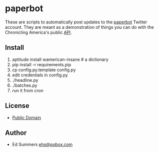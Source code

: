 paperbot
========

These are scripts to automatically post updates to the
[paperbot](http://twitter.com/paperbot) Twitter account. They are meant as a 
demonstration of things you can do with the Chronicling America's public 
[API](http://chroniclingamerica.loc.gov/about/api).

Install
-------

1. aptitude install wamerican-insane # a dictionary
1. pip install -r requirements.pip
1. cp config.py.template config.py
1. edit credentials in config.py
1. ./headline.py
1. ./batches.py
1. run it from cron 

License
-------

* [Public Domain](http://creativecommons.org/licenses/publicdomain/)

Author
------

* Ed Summers [ehs@pobox.com](mailto:ehs@pobox.com)
